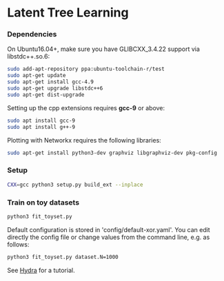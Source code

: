 # Latent Tree Learning

### Dependencies

On Ubuntu16.04+, make sure you have GLIBCXX_3.4.22 support via libstdc++.so.6:

```bash
sudo add-apt-repository ppa:ubuntu-toolchain-r/test
sudo apt-get update
sudo apt-get install gcc-4.9
sudo apt-get upgrade libstdc++6
sudo apt-get dist-upgrade
```

Setting up the cpp extensions requires **gcc-9** or above:

```bash
sudo apt install gcc-9
sudo apt install g++-9
```

Plotting with Networkx requires the following libraries:

```bash
sudo apt-get install python3-dev graphviz libgraphviz-dev pkg-config
```
### Setup
```bash
CXX=gcc python3 setup.py build_ext --inplace
```

### Train on toy datasets
```bash
python3 fit_toyset.py
```

Default configuration is stored in 'config/default-xor.yaml'. You can edit directly the config file or change values from the command line, e.g. as follows: 
```bash
python3 fit_toyset.py dataset.N=1000
```
See [Hydra](https://hydra.cc/docs/intro/) for a tutorial.
